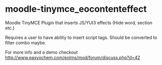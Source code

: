 moodle-tinymce_eocontenteffect
==============================

Moodle TinyMCE Plugin that inserts JS/YUI3 effects (Hide word, section etc.)

Requires a user to have ability to insert script tags.  Should be converted to filter combo maybe.

For more info and a demo checkout http://www.easyochem.com/eolms/mod/forum/discuss.php?d=42
